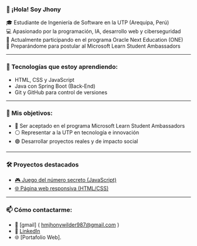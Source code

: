 ### 👋 ¡Hola! Soy Jhony

🎓 Estudiante de Ingeniería de Software en la UTP (Arequipa, Perú)  
💻 Apasionado por la programación, IA, desarrollo web y ciberseguridad  
🚀 Actualmente participando en el programa Oracle Next Education (ONE)  
🎯 Preparándome para postular al Microsoft Learn Student Ambassadors

---

### 🧠 Tecnologías que estoy aprendiendo:
- HTML, CSS y JavaScript
- Java con Spring Boot (Back-End)
- Git y GitHub para control de versiones

---

### 📌 Mis objetivos:
- 🔵 Ser aceptado en el programa Microsoft Learn Student Ambassadors
- ⚪ Representar a la UTP en tecnología e innovación
- 🟣 Desarrollar proyectos reales y de impacto social

---

### 🛠️ Proyectos destacados
- [🎮 Juego del número secreto (JavaScript)](https://github.com/tuusuario/repositorio)
- [🌐 Página web responsiva (HTML/CSS)](https://github.com/tuusuario/repositorio)

---

### 📫 Cómo contactarme:
- 📧 [gmail] ( hmjhonywilder987@gmail.com )
- 💼 [LinkedIn](https://www.linkedin.com/in/jhonyhuaricallomamani/)
- 🌐 [Portafolio Web].

